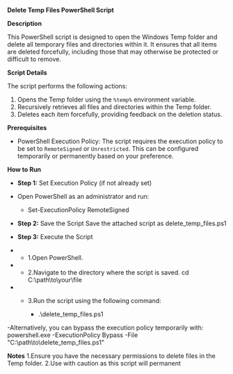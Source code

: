 **Delete Temp Files PowerShell Script**

**Description**

This PowerShell script is designed to open the Windows Temp folder and delete all temporary files and directories within it. It ensures that all items are deleted forcefully, including those that may otherwise be protected or difficult to remove.

**Script Details**

The script performs the following actions:
1. Opens the Temp folder using the `%temp%` environment variable.
2. Recursively retrieves all files and directories within the Temp folder.
3. Deletes each item forcefully, providing feedback on the deletion status.

**Prerequisites**

- PowerShell Execution Policy: The script requires the execution policy to be set to `RemoteSigned` or `Unrestricted`. This can be configured temporarily or permanently based on your preference.

**How to Run**

- **Step 1:** Set Execution Policy (if not already set)

- Open PowerShell as an administrator and run:

    - Set-ExecutionPolicy RemoteSigned

- **Step 2:** Save the Script
Save the attached script as delete_temp_files.ps1

- **Step 3:** Execute the Script
- - 1.Open PowerShell.
- - 2.Navigate to the directory where the script is saved. 
     cd C:\path\to\your\file
- - 3.Run the script using the following command:

     - .\delete_temp_files.ps1

-Alternatively, you can bypass the execution policy temporarily with:
     powershell.exe -ExecutionPolicy Bypass -File "C:\path\to\delete_temp_files.ps1"


**Notes**
1.Ensure you have the necessary permissions to delete files in the Temp folder.
2.Use with caution as this script will permanent
